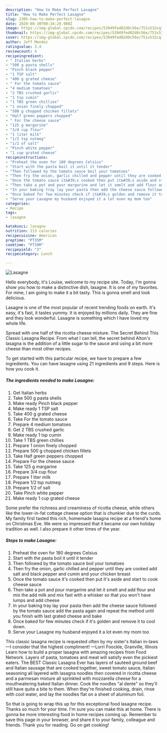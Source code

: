 ```yaml
---
description: "How to Make Perfect Lasagne"
title: "How to Make Perfect Lasagne"
slug: 2305-how-to-make-perfect-lasagne
date: 2020-08-30T00:34:29.980Z
image: https://img-global.cpcdn.com/recipes/53949fed02d0c56e/751x532cq70/lasagne-recipe-main-photo.jpg
thumbnail: https://img-global.cpcdn.com/recipes/53949fed02d0c56e/751x532cq70/lasagne-recipe-main-photo.jpg
cover: https://img-global.cpcdn.com/recipes/53949fed02d0c56e/751x532cq70/lasagne-recipe-main-photo.jpg
author: Jeff Mendez
ratingvalue: 3.4
reviewcount: 4
recipeingredient:
- " Italian herbs"
- "500 g pasta shells"
- "Pinch black pepper"
- "1 TSP salt"
- "400 g grated cheese"
- " For the tomato sauce"
- "4 medium tomatoes"
- "2 TBS crushed garlic"
- "1 tsp cumin"
- "1 TBS green chillies"
- "1 onion finely chopped"
- "500 g chopped chicken fillets"
- "Half green peppers chopped"
- " For the cheese sauce"
- "125 g margarine"
- "3/4 cup flour"
- "1 liter milk"
- "1/2 tsp nutmeg"
- "1/2 of salt"
- "Pinch white pepper"
- "1 cup grated cheese"
recipeinstructions:
- "Preheat the oven for 180 degrees Celsius"
- "Start with the pasta boil it until it tender"
- "Then followed by the tomato sauce boil your tomatoes"
- "Then fry the onion, garlic chilled and pepper until they are cooked add salt and black pepper and cumin and your chicken breast"
- "Once the tomato sauce it&#39;s cooked then put it&#39;s aside and start to cook cheese sauce"
- "Then take a pot and pour margarine and let it smelt and add flour and mix the add milk and mix fast with a whisker so that you won&#39;t have lumps and add cheese"
- "In your baking tray lay your pasta then add the cheese sauce followed by the tomato sauce add the pasta again and repeat the method until you finish with last grated cheese and bake"
- "Once baked for few minutes check if it&#39;s golden and remove it to cool down."
- "Serve your Lasagne my husband enjoyed it a lot even my mom too"
categories:
- Recipe
tags:
- lasagne

katakunci: lasagne 
nutrition: 213 calories
recipecuisine: American
preptime: "PT35M"
cooktime: "PT39M"
recipeyield: "3"
recipecategory: Lunch

---
```



![Lasagne](https://img-global.cpcdn.com/recipes/53949fed02d0c56e/751x532cq70/lasagne-recipe-main-photo.jpg)

Hello everybody, it's Louise, welcome to my recipe site. Today, I'm gonna show you how to make a distinctive dish, lasagne. It is one of my favorites. For mine, I am going to make it a bit tasty. This is gonna smell and look delicious.

Lasagne is one of the most popular of recent trending foods on earth. It's easy, it's fast, it tastes yummy. It is enjoyed by millions daily. They are fine and they look wonderful. Lasagne is something which I have loved my whole life.

Spread with one half of the ricotta cheese mixture. The Secret Behind This Classic Lasagna Recipe. From what I can tell, the secret behind Alton&#39;s lasagna is the addition of a little sugar to the sauce and using a bit more cheese than most other recipes.


To get started with this particular recipe, we have to prepare a few ingredients. You can have lasagne using 21 ingredients and 9 steps. Here is how you cook it.

<!--inarticleads1-->

##### The ingredients needed to make Lasagne:

1. Get  Italian herbs
1. Take 500 g pasta shells
1. Make ready Pinch black pepper
1. Make ready 1 TSP salt
1. Take 400 g grated cheese
1. Take  For the tomato sauce
1. Prepare 4 medium tomatoes
1. Get 2 TBS crushed garlic
1. Make ready 1 tsp cumin
1. Take 1 TBS green chillies
1. Prepare 1 onion finely chopped
1. Prepare 500 g chopped chicken fillets
1. Take Half green peppers chopped
1. Prepare  For the cheese sauce
1. Take 125 g margarine
1. Prepare 3/4 cup flour
1. Prepare 1 liter milk
1. Prepare 1/2 tsp nutmeg
1. Prepare 1/2 of salt
1. Take Pinch white pepper
1. Make ready 1 cup grated cheese


Some prefer the richness and creaminess of ricotta cheese, while others like the lower-in-fat cottage cheese option that is chunkier due to the curds. My family first tasted this rich, homemade lasagna recipe at a friend&#39;s home on Christmas Eve. We were so impressed that it became our own holiday tradition as well. I also prepare it other times of the year. 

<!--inarticleads2-->

##### Steps to make Lasagne:

1. Preheat the oven for 180 degrees Celsius
1. Start with the pasta boil it until it tender
1. Then followed by the tomato sauce boil your tomatoes
1. Then fry the onion, garlic chilled and pepper until they are cooked add salt and black pepper and cumin and your chicken breast
1. Once the tomato sauce it&#39;s cooked then put it&#39;s aside and start to cook cheese sauce
1. Then take a pot and pour margarine and let it smelt and add flour and mix the add milk and mix fast with a whisker so that you won&#39;t have lumps and add cheese
1. In your baking tray lay your pasta then add the cheese sauce followed by the tomato sauce add the pasta again and repeat the method until you finish with last grated cheese and bake
1. Once baked for few minutes check if it&#39;s golden and remove it to cool down.
1. Serve your Lasagne my husband enjoyed it a lot even my mom too


This classic lasagna recipe is requested often by my sister&#39;s Italian in-laws—I consider that the highest compliment! —Lorri Foockle, Granville, Illinois Learn how to build a proper lasagna with amazing recipes from Food Network. Layers of pasta, tomatoes and meat will satisfy even the pickiest eaters. The BEST Classic Lasagna Ever has layers of sautéed ground beef and Italian sausage that are cooked together, sweet tomato sauce, Italian seasoning all layered with lasagna noodles then covered in ricotta cheese and a parmesan mixture all sprinkled with mozzarella cheese for a mouthwatering baked Italian dinner. Cook the noodles &#34;al dente&#34; so they&#39;ll still have quite a bite to them. When they&#39;re finished cooking, drain, rinse with cool water, and lay the noodles flat on a sheet of aluminum foil. 

So that is going to wrap this up for this exceptional food lasagne recipe. Thanks so much for your time. I'm sure you can make this at home. There is gonna be more interesting food in home recipes coming up. Remember to save this page in your browser, and share it to your family, colleague and friends. Thank you for reading. Go on get cooking!
